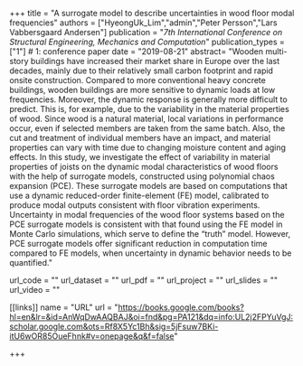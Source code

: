 +++
title = "A surrogate model to describe uncertainties in wood floor modal frequencies"
authors = ["HyeongUk_Lim","admin","Peter Persson","Lars Vabbersgaard Andersen"]
publication = "*7th International Conference on Structural Engineering, Mechanics and Computation*"
publication_types = ["1"] # 1: conference paper
date = "2019-08-21"
abstract= "Wooden multi-story buildings have increased their market share in Europe over the last decades, mainly due to their relatively small carbon footprint and rapid onsite construction. Compared to more conventional heavy concrete buildings, wooden buildings are more sensitive to dynamic loads at low frequencies. Moreover, the dynamic response is generally more difficult to predict. This is, for example, due to the variability in the material properties of wood. Since wood is a natural material, local variations in performance occur, even if selected members are taken from the same batch. Also, the cut and treatment of individual members have an impact, and material properties can vary with time due to changing moisture content and aging effects. In this study, we investigate the effect of variability in material properties of joists on the dynamic modal characteristics of wood floors with the help of surrogate models, constructed using polynomial chaos expansion (PCE). These surrogate models are based on computations that use a dynamic reduced-order finite-element (FE) model, calibrated to produce modal outputs consistent with floor vibration experiments. Uncertainty in modal frequencies of the wood floor systems based on the PCE surrogate models is consistent with that found using the FE model in Monte Carlo simulations, which serve to define the “truth” model. However, PCE surrogate models offer significant reduction in computation time compared to FE models, when uncertainty in dynamic behavior needs to be quantified."

url_code = ""
url_dataset = ""
url_pdf = ""
url_project = ""
url_slides = ""
url_video = ""

[[links]]
    name = "URL"
    url = "https://books.google.com/books?hl=en&lr=&id=AnWqDwAAQBAJ&oi=fnd&pg=PA121&dq=info:UL2j2FPYuVgJ:scholar.google.com&ots=Rf8X5Yc1Bh&sig=5jFsuw7BKi-itU6wOR85OueFhnk#v=onepage&q&f=false"

+++
